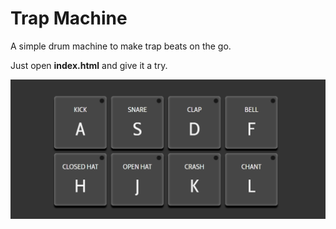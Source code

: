 # Trap Machine

A simple drum machine to make trap beats on the go.

Just open **index.html** and give it a try.

![Screenshot](trapMachine_preview.png)